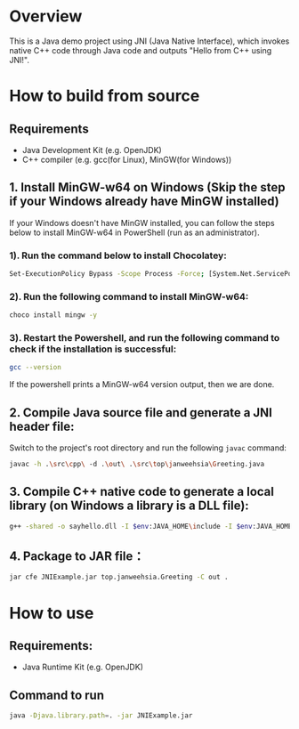 # Overview

This is a Java demo project using JNI (Java Native Interface), 
    which invokes native C++ code through Java code and outputs "Hello from C++ using JNI!".

# How to build from source

## Requirements
- Java Development Kit (e.g. OpenJDK)
- C++ compiler (e.g. gcc(for Linux), MinGW(for Windows))

## 1. Install MinGW-w64 on Windows (Skip the step if your Windows already have MinGW installed)

If your Windows doesn't have MinGW installed, 
    you can follow the steps below to install MinGW-w64 in PowerShell (run as an administrator). 

### 1). Run the command below to install Chocolatey:
```bash
Set-ExecutionPolicy Bypass -Scope Process -Force; [System.Net.ServicePointManager]::SecurityProtocol = [System.Net.ServicePointManager]::SecurityProtocol -bor 3072; iex ((New-Object System.Net.WebClient).DownloadString('https://chocolatey.org/install.ps1'))
```

### 2). Run the following command to install MinGW-w64:
```bash
choco install mingw -y
```

### 3). Restart the Powershell, and run the following command to check if the installation is successful:
```bash
gcc --version
```
If the powershell prints a MinGW-w64 version output, then we are done.

## 2. Compile Java source file and generate a JNI header file:

Switch to the project's root directory and run the following `javac` command:
```bash
javac -h .\src\cpp\ -d .\out\ .\src\top\janweehsia\Greeting.java
```

## 3. Compile C++ native code to generate a local library (on Windows a library is a DLL file):
```bash
g++ -shared -o sayhello.dll -I $env:JAVA_HOME\include -I $env:JAVA_HOME\include\win32 src\cpp\Greeting.cpp
```

## 4. Package to JAR file：

```bash
jar cfe JNIExample.jar top.janweehsia.Greeting -C out .
```

# How to use

## Requirements:
- Java Runtime Kit (e.g. OpenJDK)

## Command to run

```bash
java -Djava.library.path=. -jar JNIExample.jar
```